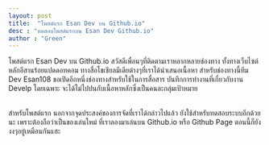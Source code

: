 ```yaml
---
layout: post
title:  "โพสต์แรก Esan Dev บน Github.io"
desc : "ทดสอบโพสต์แรกบน Esan Dev Github.io"
author : "Green"
---
```

โพสต์แรก Esan Dev บน Github.io
สวัสดีเพื่อนๆที่ติดตามเราหลากหลายช่องทาง ทั้งทางเว็บไซต์หลักอีสานร้อยแปดดอทคอม ทางสื่อโชเชียลมีเดียต่างๆที่เราได้นำเสนอเนื้อหา
สำหรับช่องทางนี้ทีม Dev Esan108 ขอเปิดอีกหนึ่งช่องทางสำหรับใช้ในการสื่อสาร บันทึกการทำงานที่เกี่ยวกับงาน Develp โดยเฉพาะ
จะได้ไม่ไปปนกับเนื้อหาหลักซึ่งเป็นคนละกลุ่มเป้าหมาย

<br/>
สำหรับโพสต์แรก นอกจากจุดประสงค์ของการจัดที่เราได้กล่าวไปแล้ว ยังใช้สำหรับทดสอบระบบอีกด้วยนะ
เพราะต้องถือว่าเป็นของเล่นใหม่ ที่เราลองมาเล่นบน Github.io หรือ Github Page
ตอนนี้ก็ยังงงๆอยู๋เหมือนกันแฮะ